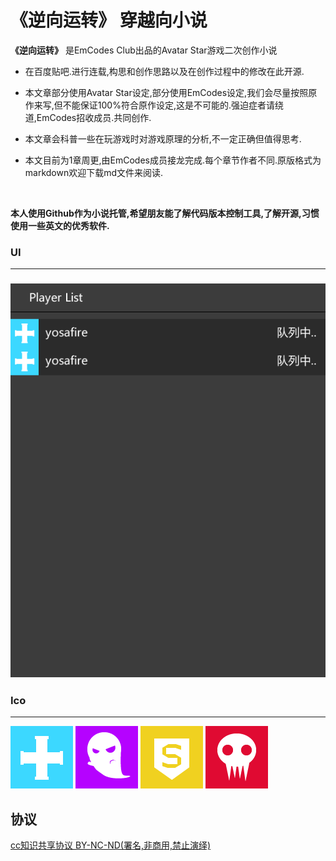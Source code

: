 # **《逆向运转》** 穿越向小说 

**《逆向运转》** 是EmCodes Club出品的Avatar Star游戏二次创作小说

- 在百度贴吧.进行连载,构思和创作思路以及在创作过程中的修改在此开源.

- 本文章部分使用Avatar Star设定,部分使用EmCodes设定,我们会尽量按照原作来写,但不能保证100%符合原作设定,这是不可能的.强迫症者请绕道,EmCodes招收成员.共同创作.

- 本文章会科普一些在玩游戏时对游戏原理的分析,不一定正确但值得思考.

- 本文目前为1章周更,由EmCodes成员接龙完成.每个章节作者不同.原版格式为markdown欢迎下载md文件来阅读.

  ​

**本人使用Github作为小说托管,希望朋友能了解代码版本控制工具,了解开源,习惯使用一些英文的优秀软件.**



### UI

---

###  ![player-list.fw](ui\player-list.fw.png)



### Ico

---


![护卫.fw](ico\护卫.fw.png) ![突击.fw](ico\突击.fw.png) ![重装.fw](ico\重装.fw.png) ![生化.fw](ico\生化.fw.png)

## 协议

[cc知识共享协议 BY-NC-ND(署名,非商用,禁止演绎)](https://creativecommons.org/licenses/by-nc-nd/3.0/deed.zh)